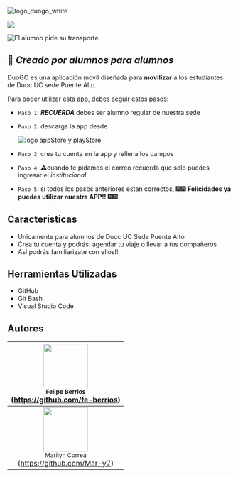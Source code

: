![logo_duogo_white](https://github.com/user-attachments/assets/20937f55-d2b0-4778-9447-05a179d5f264)

<p align="left">
   <img src="https://img.shields.io/badge/STATUS-EN%20DESAROLLO-purple">
</p>



![El alumno pide su transporte](https://github.com/user-attachments/assets/6568ecd3-8170-453a-bfab-577064680517)

## 🚗 _Creado por alumnos para alumnos_

DuoGO es una aplicación movil diseñada para **movilizar** a los estudiantes de Duoc UC sede Puente Alto.

Para poder utilizar esta app, debes seguir estos pasos:

- `Paso 1`: **_RECUERDA_** debes ser alumno regular de nuestra sede
- `Paso 2`: descarga la app desde

  ![logo appStore y playStore](https://github.com/user-attachments/assets/da098856-275e-4b16-926e-c7e59ef4d53a)

- `Paso 3`: crea tu cuenta en la app y rellena los campos
- `Paso 4`: ⚠️cuando te pidamos el correo recuerda que solo puedes ingresar el *institucional*
- `Paso 5`: si todos los pasos anteriores estan correctos, 🎆🎆 **Felicidades ya puedes utilizar nuestra APP!!** 🎆🎆

## Caracteristicas

- Unicamente para alumnos de Duoc UC Sede Puente Alto
- Crea tu cuenta y podrás: agendar tu viaje o llevar a tus compañeros
- Así podrás familiarizate con ellos!!

## Herramientas Utilizadas
- GitHub
- Git Bash
- Visual Studio Code

## Autores

| <img src="https://avatars.githubusercontent.com/u/180475714?v=4" width=100><br><sub>Felipe Berrios</sub><br>(https://github.com/fe-berrios)
| :---: |
| <img src="https://avatars.githubusercontent.com/u/135190356?v=4" width=100><br><sub>Marilyn Correa</sub><br>(https://github.com/Mar-y7)

